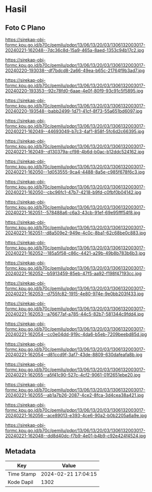 # Hasil

## Foto C Plano

https://sirekap-obj-formc.kpu.go.id/b70c/pemilu/pdpr/13/06/13/20/03/1306132003017-20240221-162048--7dc36c8d-15a9-465a-8aed-1353c94b17c2.jpg

https://sirekap-obj-formc.kpu.go.id/b70c/pemilu/pdpr/13/06/13/20/03/1306132003017-20240220-193038--df7bdcd8-2a66-49ea-b65c-21764f9b3ad7.jpg

https://sirekap-obj-formc.kpu.go.id/b70c/pemilu/pdpr/13/06/13/20/03/1306132003017-20240220-193353--92c78fd0-6aae-4e0f-80f9-93c91c5f5895.jpg

https://sirekap-obj-formc.kpu.go.id/b70c/pemilu/pdpr/13/06/13/20/03/1306132003017-20240220-193548--babb2499-1d71-41cf-8f73-55a651bd6097.jpg

https://sirekap-obj-formc.kpu.go.id/b70c/pemilu/pdpr/13/06/13/20/03/1306132003017-20240221-162049--44693049-b7c3-4af1-858f-5fc6d2c66395.jpg

https://sirekap-obj-formc.kpu.go.id/b70c/pemilu/pdpr/13/06/13/20/03/1306132003017-20240221-162049--d130379a-cf98-4b6d-b0ac-b12ddc524162.jpg

https://sirekap-obj-formc.kpu.go.id/b70c/pemilu/pdpr/13/06/13/20/03/1306132003017-20240221-162050--1d053555-9ca4-4488-8a5e-c985f678f6c3.jpg

https://sirekap-obj-formc.kpu.go.id/b70c/pemilu/pdpr/13/06/13/20/03/1306132003017-20240221-162050--cbc96fc1-47b7-4218-b9fd-c0fbf0b04142.jpg

https://sirekap-obj-formc.kpu.go.id/b70c/pemilu/pdpr/13/06/13/20/03/1306132003017-20240221-162051--578488a6-c6a3-43cb-91ef-69e95fff54f8.jpg

https://sirekap-obj-formc.kpu.go.id/b70c/pemilu/pdpr/13/06/13/20/03/1306132003017-20240221-162051--d8a509e2-949e-4c0c-8ba1-62c68be0c883.jpg

https://sirekap-obj-formc.kpu.go.id/b70c/pemilu/pdpr/13/06/13/20/03/1306132003017-20240221-162052--185a5f58-c86c-4421-a29b-49b8b783b6b3.jpg

https://sirekap-obj-formc.kpu.go.id/b70c/pemilu/pdpr/13/06/13/20/03/1306132003017-20240221-162052--b5913459-85eb-47f5-aa92-f198f47193cc.jpg

https://sirekap-obj-formc.kpu.go.id/b70c/pemilu/pdpr/13/06/13/20/03/1306132003017-20240221-162053--d755fc82-1915-4e80-974e-9e0bb203f433.jpg

https://sirekap-obj-formc.kpu.go.id/b70c/pemilu/pdpr/13/06/13/20/03/1306132003017-20240221-162053--a76677af-a785-44c5-82b7-581344c9fdd4.jpg

https://sirekap-obj-formc.kpu.go.id/b70c/pemilu/pdpr/13/06/13/20/03/1306132003017-20240221-162054--cc0e04dd-919c-4da6-b5eb-7209beebd85d.jpg

https://sirekap-obj-formc.kpu.go.id/b70c/pemilu/pdpr/13/06/13/20/03/1306132003017-20240221-162054--d81ccd9f-3af7-43de-8809-630dafeafa8b.jpg

https://sirekap-obj-formc.kpu.go.id/b70c/pemilu/pdpr/13/06/13/20/03/1306132003017-20240221-162055--a5f41c90-527c-4cf2-9061-01f2651ebe20.jpg

https://sirekap-obj-formc.kpu.go.id/b70c/pemilu/pdpr/13/06/13/20/03/1306132003017-20240221-162055--ab1a7b26-2087-4ce2-8fca-3d4cea38a421.jpg

https://sirekap-obj-formc.kpu.go.id/b70c/pemilu/pdpr/13/06/13/20/03/1306132003017-20240221-162056--ace89013-e393-4ce6-90a2-b0b2205a6a9e.jpg

https://sirekap-obj-formc.kpu.go.id/b70c/pemilu/pdpr/13/06/13/20/03/1306132003017-20240221-162048--dd8d40dc-f7b9-4e01-b4b9-c92e424f4524.jpg


## Metadata

| Key        | Value               |
| ---------- | ------------------- |
| Time Stamp | 2024-02-21 17:04:15 |
| Kode Dapil | 1302                |



